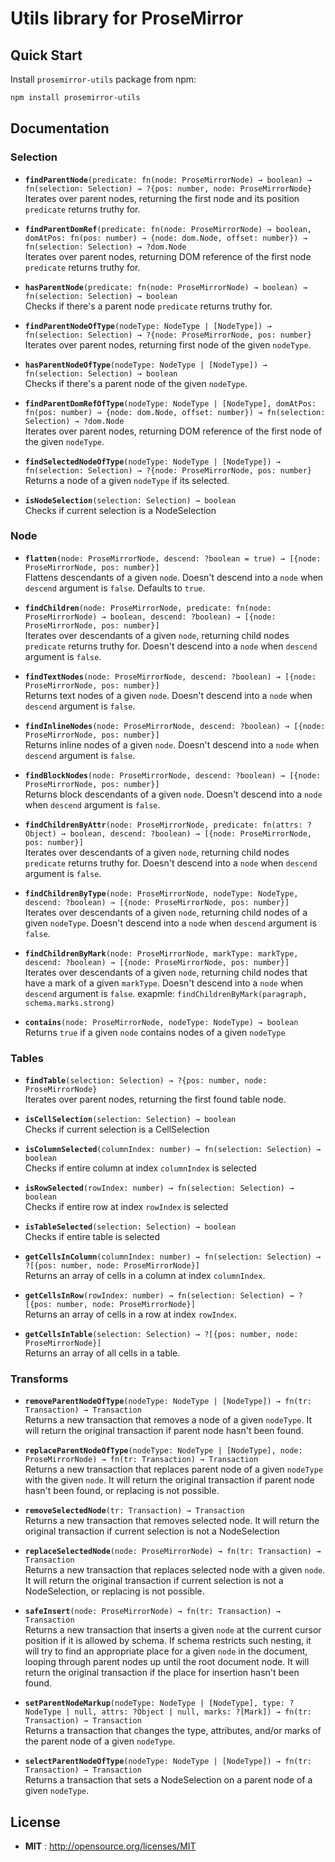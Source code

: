 # Utils library for ProseMirror

## Quick Start

Install `prosemirror-utils` package from npm:

```sh
npm install prosemirror-utils
```

## Documentation

### Selection

* **`findParentNode`**`(predicate: fn(node: ProseMirrorNode) → boolean) → fn(selection: Selection) → ?{pos: number, node: ProseMirrorNode}`\
  Iterates over parent nodes, returning the first node and its position `predicate` returns truthy for.

- **`findParentDomRef`**`(predicate: fn(node: ProseMirrorNode) → boolean, domAtPos: fn(pos: number) → {node: dom.Node, offset: number}) → fn(selection: Selection) → ?dom.Node`\
  Iterates over parent nodes, returning DOM reference of the first node `predicate` returns truthy for.

* **`hasParentNode`**`(predicate: fn(node: ProseMirrorNode) → boolean) → fn(selection: Selection) → boolean`\
  Checks if there's a parent node `predicate` returns truthy for.

- **`findParentNodeOfType`**`(nodeType: NodeType | [NodeType]) → fn(selection: Selection) → ?{node: ProseMirrorNode, pos: number}`\
  Iterates over parent nodes, returning first node of the given `nodeType`.

* **`hasParentNodeOfType`**`(nodeType: NodeType | [NodeType]) → fn(selection: Selection) → boolean`\
  Checks if there's a parent node of the given `nodeType`.

- **`findParentDomRefOfType`**`(nodeType: NodeType | [NodeType], domAtPos: fn(pos: number) → {node: dom.Node, offset: number}) → fn(selection: Selection) → ?dom.Node`\
  Iterates over parent nodes, returning DOM reference of the first node of the given `nodeType`.

* **`findSelectedNodeOfType`**`(nodeType: NodeType | [NodeType]) → fn(selection: Selection) → ?{node: ProseMirrorNode, pos: number}`\
  Returns a node of a given `nodeType` if its selected.

- **`isNodeSelection`**`(selection: Selection) → boolean`\
  Checks if current selection is a NodeSelection

### Node

* **`flatten`**`(node: ProseMirrorNode, descend: ?boolean = true) → [{node: ProseMirrorNode, pos: number}]`\
  Flattens descendants of a given `node`. Doesn't descend into a `node` when `descend` argument is `false`. Defaults to `true`.

- **`findChildren`**`(node: ProseMirrorNode, predicate: fn(node: ProseMirrorNode) → boolean, descend: ?boolean) → [{node: ProseMirrorNode, pos: number}]`\
  Iterates over descendants of a given `node`, returning child nodes `predicate` returns truthy for. Doesn't descend into a `node` when `descend` argument is `false`.

* **`findTextNodes`**`(node: ProseMirrorNode, descend: ?boolean) → [{node: ProseMirrorNode, pos: number}]`\
  Returns text nodes of a given `node`. Doesn't descend into a `node` when `descend` argument is `false`.

- **`findInlineNodes`**`(node: ProseMirrorNode, descend: ?boolean) → [{node: ProseMirrorNode, pos: number}]`\
  Returns inline nodes of a given `node`. Doesn't descend into a `node` when `descend` argument is `false`.

* **`findBlockNodes`**`(node: ProseMirrorNode, descend: ?boolean) → [{node: ProseMirrorNode, pos: number}]`\
  Returns block descendants of a given `node`. Doesn't descend into a `node` when `descend` argument is `false`.

- **`findChildrenByAttr`**`(node: ProseMirrorNode, predicate: fn(attrs: ?Object) → boolean, descend: ?boolean) → [{node: ProseMirrorNode, pos: number}]`\
  Iterates over descendants of a given `node`, returning child nodes `predicate` returns truthy for. Doesn't descend into a `node` when `descend` argument is `false`.

* **`findChildrenByType`**`(node: ProseMirrorNode, nodeType: NodeType, descend: ?boolean) → [{node: ProseMirrorNode, pos: number}]`\
  Iterates over descendants of a given `node`, returning child nodes of a given `nodeType`. Doesn't descend into a `node` when `descend` argument is `false`.

- **`findChildrenByMark`**`(node: ProseMirrorNode, markType: markType, descend: ?boolean) → [{node: ProseMirrorNode, pos: number}]`\
  Iterates over descendants of a given `node`, returning child nodes that have a mark of a given `markType`. Doesn't descend into a `node` when `descend` argument is `false`.
  exapmle: `findChildrenByMark(paragraph, schema.marks.strong)`

* **`contains`**`(node: ProseMirrorNode, nodeType: NodeType) → boolean`\
  Returns `true` if a given `node` contains nodes of a given `nodeType`

### Tables

* **`findTable`**`(selection: Selection) → ?{pos: number, node: ProseMirrorNode}`\
  Iterates over parent nodes, returning the first found table node.

- **`isCellSelection`**`(selection: Selection) → boolean`\
  Checks if current selection is a CellSelection

* **`isColumnSelected`**`(columnIndex: number) → fn(selection: Selection) → boolean`\
  Checks if entire column at index `columnIndex` is selected

- **`isRowSelected`**`(rowIndex: number) → fn(selection: Selection) → boolean`\
  Checks if entire row at index `rowIndex` is selected

* **`isTableSelected`**`(selection: Selection) → boolean`\
  Checks if entire table is selected

- **`getCellsInColumn`**`(columnIndex: number) → fn(selection: Selection) → ?[{pos: number, node: ProseMirrorNode}]`\
  Returns an array of cells in a column at index `columnIndex`.

* **`getCellsInRow`**`(rowIndex: number) → fn(selection: Selection) → ?[{pos: number, node: ProseMirrorNode}]`\
  Returns an array of cells in a row at index `rowIndex`.

- **`getCellsInTable`**`(selection: Selection) → ?[{pos: number, node: ProseMirrorNode}]`\
  Returns an array of all cells in a table.

### Transforms

* **`removeParentNodeOfType`**`(nodeType: NodeType | [NodeType]) → fn(tr: Transaction) → Transaction`\
  Returns a new transaction that removes a node of a given `nodeType`.
  It will return the original transaction if parent node hasn't been found.

- **`replaceParentNodeOfType`**`(nodeType: NodeType | [NodeType], node: ProseMirrorNode) → fn(tr: Transaction) → Transaction`\
  Returns a new transaction that replaces parent node of a given `nodeType` with the given `node`.
  It will return the original transaction if parent node hasn't been found, or replacing is not possible.

* **`removeSelectedNode`**`(tr: Transaction) → Transaction`\
  Returns a new transaction that removes selected node.
  It will return the original transaction if current selection is not a NodeSelection

- **`replaceSelectedNode`**`(node: ProseMirrorNode) → fn(tr: Transaction) → Transaction`\
  Returns a new transaction that replaces selected node with a given `node`.
  It will return the original transaction if current selection is not a NodeSelection, or replacing is not possible.

* **`safeInsert`**`(node: ProseMirrorNode) → fn(tr: Transaction) → Transaction`\
  Returns a new transaction that inserts a given `node` at the current cursor position if it is allowed by schema. If schema restricts such nesting, it will try to find an appropriate place for a given `node` in the document, looping through parent nodes up until the root document node.
  It will return the original transaction if the place for insertion hasn't been found.

- **`setParentNodeMarkup`**`(nodeType: NodeType | [NodeType], type: ?NodeType | null, attrs: ?Object | null, marks: ?[Mark]) → fn(tr: Transaction) → Transaction`\
  Returns a transaction that changes the type, attributes, and/or marks of the parent node of a given `nodeType`.

* **`selectParentNodeOfType`**`(nodeType: NodeType | [NodeType]) → fn(tr: Transaction) → Transaction`\
  Returns a transaction that sets a NodeSelection on a parent node of a given `nodeType`.

## License

* **MIT** : http://opensource.org/licenses/MIT
